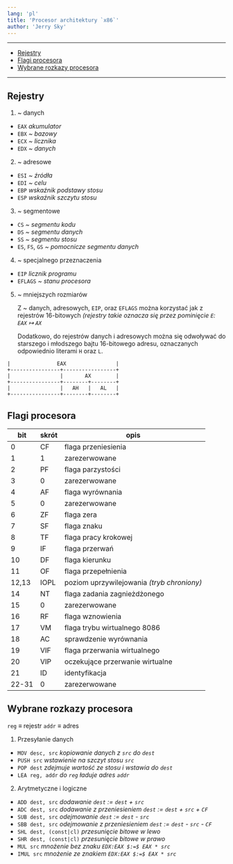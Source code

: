 ```yaml
---
lang: 'pl'
title: 'Procesor architektury `x86`'
author: 'Jerry Sky'
---
```


---

- [Rejestry](#rejestry)
- [Flagi procesora](#flagi-procesora)
- [Wybrane rozkazy procesora](#wybrane-rozkazy-procesora)

---

## Rejestry

1. ~ danych
- `EAX` *akumulator*
- `EBX` *~ bazowy*
- `ECX` *~ licznika*
- `EDX` *~ danych*

2. ~ adresowe
- `ESI` *~ źródła*
- `EDI` *~ celu*
- `EBP` *wskaźnik podstawy stosu*
- `ESP` *wskaźnik szczytu stosu*

3. ~ segmentowe
- `CS` *~ segmentu kodu*
- `DS` *~ segmentu danych*
- `SS` *~ segmentu stosu*
- `ES`, `FS`, `GS` *~ pomocnicze segmentu danych*

4. ~ specjalnego przeznaczenia
- `EIP` *licznik programu*
- `EFLAGS` *~ stanu procesora*

5. ~ mniejszych rozmiarów

    Z ~ danych, adresowych, `EIP`, oraz `EFLAGS` można korzystać jak z rejestrów 16-bitowych *(rejestry takie oznacza się przez pominięcie `E`: `EAX` $\mapsto$ `AX`*

    Dodatkowo, do rejestrów danych i adresowych można się odwoływać do starszego i młodszego bajtu 16-bitowego adresu, oznaczanych odpowiednio literami `H` oraz `L`.
```
|               EAX                |
+----------------+-----------------+
|                |       AX        |
+----------------+--------+--------+
|                |   AH   |   AL   |
+----------------+--------+--------+
```

## Flagi procesora

| bit   | skrót | opis                                       |
| ----- | ----- | ------------------------------------------ |
| 0     | CF    | flaga przeniesienia                        |
| 1     | 1     | zarezerwowane                              |
| 2     | PF    | flaga parzystości                          |
| 3     | 0     | zarezerwowane                              |
| 4     | AF    | flaga wyrównania                           |
| 5     | 0     | zarezerwowane                              |
| 6     | ZF    | flaga zera                                 |
| 7     | SF    | flaga znaku                                |
| 8     | TF    | flaga pracy krokowej                       |
| 9     | IF    | flaga przerwań                             |
| 10    | DF    | flaga kierunku                             |
| 11    | OF    | flaga przepełnienia                        |
| 12,13 | IOPL  | poziom uprzywilejowania *(tryb chroniony)* |
| 14    | NT    | flaga zadania zagnieżdżonego               |
| 15    | 0     | zarezerwowane                              |
| 16    | RF    | flaga wznowienia                           |
| 17    | VM    | flaga trybu wirtualnego 8086               |
| 18    | AC    | sprawdzenie wyrównania                     |
| 19    | VIF   | flaga przerwania wirtualnego               |
| 20    | VIP   | oczekujące przerwanie wirtualne            |
| 21    | ID    | identyfikacja                              |
| 22-31 | 0     | zarezerwowane                              |

## Wybrane rozkazy procesora
`reg` $\equiv$ rejestr
`addr` $\equiv$ adres

1. Przesyłanie danych
- `MOV desc, src`           *kopiowanie danych z `src` do `dest`*
- `PUSH src`                *wstawienie na szczyt stosu `src`*
- `POP dest`                *zdejmuje wartość ze stosu i wstawia do `dest`*
- `LEA reg, addr`           *do `reg` ładuje adres `addr`*
2. Arytmetyczne i logiczne
- `ADD dest, src`           *dodawanie `dest` $:=$ `dest` + `src`*
- `ADC dest, src`           *dodawanie z przeniesieniem `dest` $:=$ `dest` + `src` + `CF`*
- `SUB dest, src`           *odejmowanie `dest` $:=$ `dest` - `src`*
- `SBB dest, src`           *odejmowanie z przeniesieniem `dest` $:=$ `dest` - `src` - `CF`*
- `SHL dest, (const|cl)`    *przesunięcie bitowe w lewo*
- `SHR dest, (const|cl)`    *przesunięcie bitowe w prawo*
- `MUL src`                 *mnożenie bez znaku `EDX:EAX $:=$ EAX * src`*
- `IMUL src`                *mnożenie ze znakiem `EDX:EAX $:=$ EAX * src`*

